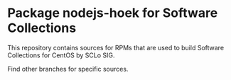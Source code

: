 # Package nodejs-hoek for Software Collections

This repository contains sources for RPMs that are used
to build Software Collections for CentOS by SCLo SIG.

Find other branches for specific sources.
